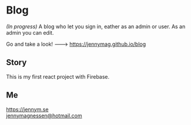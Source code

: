 # Blog
_(In progress)_ A blog who let you sign in, eather as an admin or user.
As an admin you can edit.

Go and take a look! ---> https://jennymag.github.io/blog

## Story
This is my first react project with Firebase.

## Me
https://jennym.se  
jennymagnessen@hotmail.com
